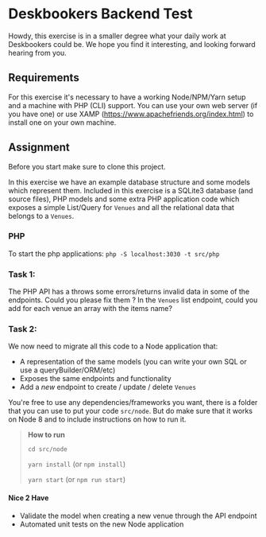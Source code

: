 # Deskbookers Backend Test

Howdy, this exercise is in a smaller degree what your daily work at Deskbookers could be. We hope you find it interesting, and looking forward hearing from you.

## Requirements

For this exercise it's necessary to have a working Node/NPM/Yarn setup and a machine with PHP (CLI) support. You can use your own web server (if you have one) or use XAMP (https://www.apachefriends.org/index.html) to install one on your own machine.

## Assignment

Before you start make sure to clone this project.

In this exercise we have an example database structure and some models which represent them. Included in this exercise is a SQLite3 database (and source files), PHP models and some extra PHP application code which exposes a simple List/Query for `Venues` and all the relational data that belongs to a `Venues`.

### PHP
To start the php applications:
`php -S localhost:3030 -t src/php`

### Task 1:

The PHP API has a throws some errors/returns invalid data in some of the endpoints. Could you please fix them ?
In the `Venues` list endpoint, could you add for each venue an array with the items name?

### Task 2:

We now need to migrate all this code to a Node application that:

* A representation of the same models (you can write your own SQL or use a queryBuilder/ORM/etc)
* Exposes the same endpoints and functionality
* Add a *new* endpoint to create / update / delete `Venues`

You're free to use any dependencies/frameworks you want, there is a folder that you can use to put your code `src/node`. But do make sure that it works on Node 8 and to include instructions on how to run it.

> **How to run**
>
> `cd src/node`
>
> `yarn install` (or `npm install`)
>
> `yarn start` (or `npm run start`)


#### Nice 2 Have

* Validate the model when creating a new venue through the API endpoint
* Automated unit tests on the new Node application
